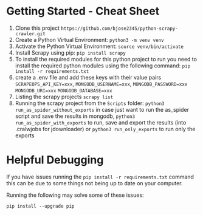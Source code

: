 # Getting Started - Cheat Sheet

1. Clone this project `https://github.com/bjose2345/python-scrapy-crawler.git`
2. Create a Python Virtual Environment: `python3 -m venv venv`
3. Activate the Python Virtual Environment: `source venv/bin/activate`
4. Install Scrapy using pip: `pip install scrapy`
5. To install the required modules for this python project to run you need to install the required python modules using the following command: `pip install -r requirements.txt`
6. create a .env file and add these keys with their value pairs `SCRAPEOPS_API_KEY=xxx`, `MONGODB_USERNAME=xxx`, `MONGODB_PASSWORD=xxx` `MONGODB_URI=xxx` `MONGODB_DATABASE=xxx`
7. Listing the scrapy projects `scrapy list`
8. Running the scrapy project from the `Scripts` folder: `python3 run_as_spider_without_exports` in case just want to run the as_spider script and save the results in mongodb, `python3 run_as_spider_with_exports` to run, save and export the results (into .cralwjobs for jdownloader) or `python3 run_only_exports` to run only the exports

# Helpful Debugging

If you have issues running the `pip install -r requirements.txt` command this can be due to some things not being up to date on your computer.

Running the following may solve some of these issues:

`pip install --upgrade pip`
